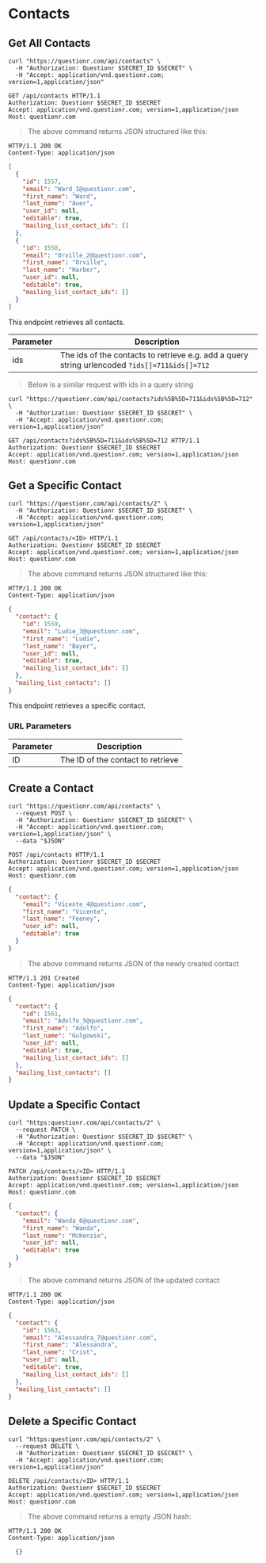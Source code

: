 # Contacts

## Get All Contacts

```shell
curl "https://questionr.com/api/contacts" \
  -H "Authorization: Questionr $SECRET_ID $SECRET" \
  -H "Accept: application/vnd.questionr.com; version=1,application/json"
```

```http
GET /api/contacts HTTP/1.1
Authorization: Questionr $SECRET_ID $SECRET
Accept: application/vnd.questionr.com; version=1,application/json
Host: questionr.com
```

> The above command returns JSON structured like this:

```http
HTTP/1.1 200 OK
Content-Type: application/json
```
```json
[
  {
    "id": 1557,
    "email": "Ward_1@questionr.com",
    "first_name": "Ward",
    "last_name": "Auer",
    "user_id": null,
    "editable": true,
    "mailing_list_contact_ids": []
  },
  {
    "id": 1558,
    "email": "Orville_2@questionr.com",
    "first_name": "Orville",
    "last_name": "Harber",
    "user_id": null,
    "editable": true,
    "mailing_list_contact_ids": []
  }
]
```

This endpoint retrieves all contacts.


Parameter | Description
--------- | -----------
ids | The ids of the contacts to retrieve e.g. add a query string urlencoded `?ids[]=711&ids[]=712`

> Below is a similar request with ids in a query string

```shell
curl "https://questionr.com/api/contacts?ids%5B%5D=711&ids%5B%5D=712" \
  -H "Authorization: Questionr $SECRET_ID $SECRET" \
  -H "Accept: application/vnd.questionr.com; version=1,application/json"
```
```http
GET /api/contacts?ids%5B%5D=711&ids%5B%5D=712 HTTP/1.1
Authorization: Questionr $SECRET_ID $SECRET
Accept: application/vnd.questionr.com; version=1,application/json
Host: questionr.com
```

## Get a Specific Contact

```shell
curl "https://questionr.com/api/contacts/2" \
  -H "Authorization: Questionr $SECRET_ID $SECRET" \
  -H "Accept: application/vnd.questionr.com; version=1,application/json"
```

```http
GET /api/contacts/<ID> HTTP/1.1
Authorization: Questionr $SECRET_ID $SECRET
Accept: application/vnd.questionr.com; version=1,application/json
Host: questionr.com
```

> The above command returns JSON structured like this:

```http
HTTP/1.1 200 OK
Content-Type: application/json
```
```json
{
  "contact": {
    "id": 1559,
    "email": "Ludie_3@questionr.com",
    "first_name": "Ludie",
    "last_name": "Bayer",
    "user_id": null,
    "editable": true,
    "mailing_list_contact_ids": []
  },
  "mailing_list_contacts": []
}
```

This endpoint retrieves a specific contact.

### URL Parameters

Parameter | Description
--------- | -----------
ID | The ID of the contact to retrieve



## Create a Contact



```shell
curl "https://questionr.com/api/contacts" \
  --request POST \
  -H "Authorization: Questionr $SECRET_ID $SECRET" \
  -H "Accept: application/vnd.questionr.com; version=1,application/json" \
  --data "$JSON"
```

```http
POST /api/contacts HTTP/1.1
Authorization: Questionr $SECRET_ID $SECRET
Accept: application/vnd.questionr.com; version=1,application/json
Host: questionr.com
```
```json
{
  "contact": {
    "email": "Vicente_4@questionr.com",
    "first_name": "Vicente",
    "last_name": "Feeney",
    "user_id": null,
    "editable": true
  }
}
```

> The above command returns JSON of the newly created contact

```http
HTTP/1.1 201 Created
Content-Type: application/json
```
```json
{
  "contact": {
    "id": 1561,
    "email": "Adolfo_5@questionr.com",
    "first_name": "Adolfo",
    "last_name": "Gulgowski",
    "user_id": null,
    "editable": true,
    "mailing_list_contact_ids": []
  },
  "mailing_list_contacts": []
}
```

## Update a Specific Contact



```shell
curl "https:questionr.com/api/contacts/2" \
  --request PATCH \
  -H "Authorization: Questionr $SECRET_ID $SECRET" \
  -H "Accept: application/vnd.questionr.com; version=1,application/json" \
  --data "$JSON"
```
```http
PATCH /api/contacts/<ID> HTTP/1.1
Authorization: Questionr $SECRET_ID $SECRET
Accept: application/vnd.questionr.com; version=1,application/json
Host: questionr.com
```
```json
{
  "contact": {
    "email": "Wanda_6@questionr.com",
    "first_name": "Wanda",
    "last_name": "McKenzie",
    "user_id": null,
    "editable": true
  }
}
```

> The above command returns JSON of the updated contact

```http
HTTP/1.1 200 OK
Content-Type: application/json
```
```json
{
  "contact": {
    "id": 1563,
    "email": "Alessandra_7@questionr.com",
    "first_name": "Alessandra",
    "last_name": "Crist",
    "user_id": null,
    "editable": true,
    "mailing_list_contact_ids": []
  },
  "mailing_list_contacts": []
}
```


## Delete a Specific Contact



```shell
curl "https:questionr.com/api/contacts/2" \
  --request DELETE \
  -H "Authorization: Questionr $SECRET_ID $SECRET" \
  -H "Accept: application/vnd.questionr.com; version=1,application/json"
```

```http
DELETE /api/contacts/<ID> HTTP/1.1
Authorization: Questionr $SECRET_ID $SECRET
Accept: application/vnd.questionr.com; version=1,application/json
Host: questionr.com
```

> The above command returns a empty JSON hash:

```http
HTTP/1.1 200 OK
Content-Type: application/json
```
```json
  {}
```

